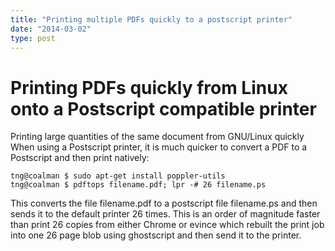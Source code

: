 ```yaml
---
title: "Printing multiple PDFs quickly to a postscript printer"
date: "2014-03-02"
type: post
---
```


# Printing PDFs quickly from Linux onto a Postscript compatible printer

Printing large quantities of the same document from GNU/Linux quickly
When using a Postscript printer, it is much quicker to convert a PDF to a Postscript and then print natively:

```
tng@coalman $ sudo apt-get install poppler-utils
tng@coalman $ pdftops filename.pdf; lpr -# 26 filename.ps 
```

This converts the file filename.pdf to a postscript file filename.ps and then sends it to the default printer 26 times. This is an order of magnitude faster than print 26 copies from either Chrome or evince which rebuilt the print job into one 26 page blob using ghostscript and then send it to the printer.
